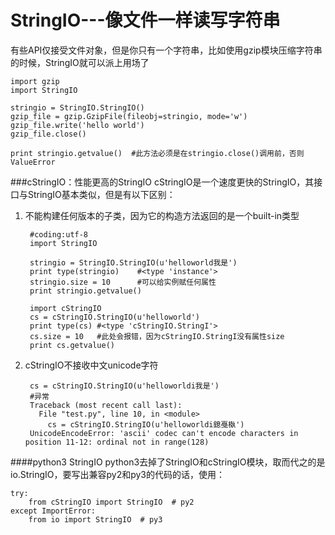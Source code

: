 StringIO---像文件一样读写字符串
===============================
有些API仅接受文件对象，但是你只有一个字符串，比如使用gzip模块压缩字符串的时候，StringIO就可以派上用场了 

    import gzip
    import StringIO

    stringio = StringIO.StringIO()
    gzip_file = gzip.GzipFile(fileobj=stringio, mode='w')
    gzip_file.write('hello world')
    gzip_file.close()

    print stringio.getvalue()  #此方法必须是在stringio.close()调用前，否则ValueError

###cStringIO：性能更高的StringIO
cStringIO是一个速度更快的StringIO，其接口与StringIO基本类似，但是有以下区别：  
1. 不能构建任何版本的子类，因为它的构造方法返回的是一个built-in类型

        #coding:utf-8
        import StringIO
        
        stringio = StringIO.StringIO(u'helloworld我是')
        print type(stringio)    #<type 'instance'>
        stringio.size = 10      #可以给实例赋任何属性
        print stringio.getvalue()
        
        import cStringIO
        cs = cStringIO.StringIO(u'helloworld')
        print type(cs) #<type 'cStringIO.StringI'>
        cs.size = 10   #此处会报错，因为cStringIO.StringI没有属性size
        print cs.getvalue()
2. cStringIO不接收中文unicode字符

        cs = cStringIO.StringIO(u'helloworldi我是')
        #异常
        Traceback (most recent call last):
          File "test.py", line 10, in <module>
            cs = cStringIO.StringIO(u'helloworldi鎴戞槸')
        UnicodeEncodeError: 'ascii' codec can't encode characters in position 11-12: ordinal not in range(128)

####python3 StringIO
python3去掉了StringIO和cStringIO模块，取而代之的是io.StringIO，要写出兼容py2和py3的代码的话，使用：

    try:
        from cStringIO import StringIO  # py2
    except ImportError:
        from io import StringIO  # py3
